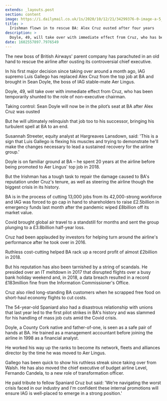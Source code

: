 ```yaml
--- 
extends: _layouts.post 
section: content 
image: https://i.dailymail.co.uk/1s/2020/10/12/21/34299376-0-image-a-5_1602533273868.jpg 
title: > 
  Irishman flown in to rescue BA: Alex Cruz ousted after four years 
description: > 
  Doyle, 49, will take over with immediate effect from Cruz, who has been temporarily shunted to the role of non-executive chairman.Taking control: Sean Doyle will now be in the pilot’s seat at BA after Alex Cruz was oustedBut he will ultimately relinquish that job too to his successor, bringing his turbulent spell at BA to an end.Doyle is on familiar ground at BA – he spent 20 years at the airline before being promoted to Aer Lingus' top job in 2018.Cruz also riled long-standing BA customers when he scrapped free food on short-haul economy flights to cut costs.He has also moved the chief executive of budget airline Level, Fernando Candela, to a new role of transformation officer. 
date: 1602557897.7976549 
--- 
```

The new boss of British Airways' parent company has parachuted in an old hand to rescue the airline after ousting its controversial chief executive.

In his first major decision since taking over around a month ago, IAG supremo Luis Gallego has replaced Alex Cruz from the top job at BA and brought in Sean Doyle, the boss of IAG stable-mate Aer Lingus.

Doyle, 49, will take over with immediate effect from Cruz, who has been temporarily shunted to the role of non-executive chairman.

Taking control: Sean Doyle will now be in the pilot’s seat at BA after Alex Cruz was ousted

But he will ultimately relinquish that job too to his successor, bringing his turbulent spell at BA to an end.

Susannah Streeter, equity analyst at Hargreaves Lansdown, said: 'This is a sign that Luis Gallego is flexing his muscles and trying to demonstrate he'll make the changes necessary to lead a sustained recovery for the airline group.'

Doyle is on familiar ground at BA – he spent 20 years at the airline before being promoted to Aer Lingus' top job in 2018.

But the Irishman has a tough task to repair the damage caused to BA's reputation under Cruz's tenure, as well as steering the airline though the biggest crisis in its history.

BA is in the process of cutting 13,000 jobs from its 42,000-strong workforce and IAG was forced to go cap in hand to shareholders to raise £2.5billion in emergency funds last month after the pandemic wiped £8billion off its market value.

Covid brought global air travel to a standstill for months and sent the group plunging to a £3.8billion half-year loss.

Cruz had been applauded by investors for helping turn around the airline's performance after he took over in 2016.

Ruthless cost-cutting helped BA rack up a record profit of almost £2billion in 2018.

But his reputation has also been tarnished by a string of scandals. He presided over an IT meltdown in 2017 that disrupted flights over a busy bank holiday weekend and, in 2018, a data breach resulted in a record £183million fine from the Information Commissioner's Office.

Cruz also riled long-standing BA customers when he scrapped free food on short-haul economy flights to cut costs.

The 54-year-old Spaniard also had a disastrous relationship with unions that last year led to the first pilot strikes in BA's history and was slammed for his handling of mass job cuts amid the Covid crisis.

Doyle, a County Cork native and father-of-one, is seen as a safe pair of hands at BA. He trained as a management accountant before joining the airline in 1998 as a financial analyst.

He worked his way up the ranks to become its network, fleets and alliances director by the time he was moved to Aer Lingus.

Gallego has been quick to show his ruthless streak since taking over from Walsh. He has also moved the chief executive of budget airline Level, Fernando Candela, to a new role of transformation officer.

He paid tribute to fellow Spaniard Cruz but said: 'We're navigating the worst crisis faced in our industry and I'm confident these internal promotions will ensure IAG is well-placed to emerge in a strong position.'